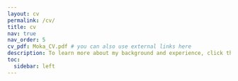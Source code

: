 ```yaml
---
layout: cv
permalink: /cv/
title: cv
nav: true
nav_order: 5
cv_pdf: Moka_CV.pdf # you can also use external links here
description: To learn more about my background and experience, click the purple PDF button on the right :)
toc:
  sidebar: left
---
```


